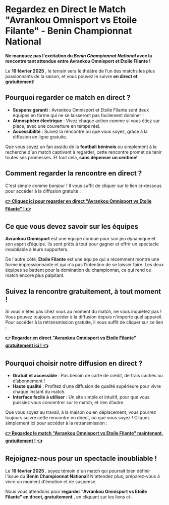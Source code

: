# Regardez en Direct le Match "Avrankou Omnisport vs Etoile Filante" - Benin Championnat National

**Ne manquez pas l'excitation du _Benin Championnat National_ avec la rencontre tant attendue entre Avrankou Omnisport et Etoile Filante !**

Le **16 février 2025** , le terrain sera le théâtre de l’un des matchs les plus passionnants de la saison, et vous pouvez le suivre **en direct et gratuitement**!

## Pourquoi regarder ce match en direct ?

- **Suspens garanti** : Avrankou Omnisport et Etoile Filante sont deux équipes en forme qui ne se laisseront pas facilement dominer !
- **Atmosphère électrique** : Vivez chaque action comme si vous étiez sur place, avec une couverture en temps réel.
- **Accessibilité** : Suivez la rencontre où que vous soyez, grâce à la diffusion en ligne gratuite.

Que vous soyez un fan assidu de la **football béninois** ou simplement à la recherche d'un match captivant à regarder, cette rencontre promet de tenir toutes ses promesses. Et tout cela, **sans dépenser un centime**!

## Comment regarder la rencontre en direct ?

C'est simple comme bonjour ! Il vous suffit de cliquer sur le lien ci-dessous pour accéder à la diffusion gratuite :

[**👉 Cliquez ici pour regarder en direct "Avrankou Omnisport vs Etoile Filante" ! 👉**](https://tinyurl.com/livestreamfreeo?st=Avrankou+Omnisport+vs+Etoile+Filante&si=gh)

## Ce que vous devez savoir sur les équipes

**Avrankou Omnisport** est une équipe connue pour son jeu dynamique et son esprit d’équipe. Ils sont prêts à tout pour gagner et offrir un spectacle inoubliable à leurs supporters.

De l'autre côté, **Etoile Filante** est une équipe qui a récemment montré une forme impressionnante et qui n'a pas l'intention de se laisser faire. Les deux équipes se battent pour la domination du championnat, ce qui rend ce match encore plus palpitant.

## Suivez la rencontre gratuitement, à tout moment !

Si vous n'êtes pas chez vous au moment du match, ne vous inquiétez pas ! Vous pouvez toujours accéder à la diffusion depuis n'importe quel appareil. Pour accéder à la retransmission gratuite, il vous suffit de cliquer sur ce lien :

[**👉 Regarder en direct "Avrankou Omnisport vs Etoile Filante" gratuitement ici ! 👈**](https://tinyurl.com/livestreamfreeo?st=Avrankou+Omnisport+vs+Etoile+Filante&si=gh)

## Pourquoi choisir notre diffusion en direct ?

- **Gratuit et accessible** : Pas besoin de carte de crédit, de frais cachés ou d’abonnement !
- **Haute qualité** : Profitez d’une diffusion de qualité supérieure pour vivre chaque instant du match.
- **Interface facile à utiliser** : Un site simple et intuitif, pour que vous puissiez vous concentrer sur le match, et rien d’autre.

Que vous soyez au travail, à la maison ou en déplacement, vous pourrez toujours suivre cette rencontre en direct, où que vous soyez ! Cliquez simplement ici pour accéder à la retransmission :

[**👉 Regardez le match "Avrankou Omnisport vs Etoile Filante" maintenant, gratuitement ! 👈**](https://tinyurl.com/livestreamfreeo?st=Avrankou+Omnisport+vs+Etoile+Filante&si=gh)

## Rejoignez-nous pour un spectacle inoubliable !

Le **16 février 2025** , soyez témoin d'un match qui pourrait bien définir l'issue du **Benin Championnat National**! N'attendez plus, préparez-vous à vivre un moment d'émotion et de suspense.

Nous vous attendons pour **regarder "Avrankou Omnisport vs Etoile Filante" en direct, gratuitement** , en cliquant sur les liens ci-
